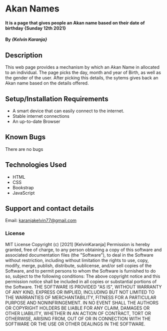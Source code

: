 # Akan Names
#### It is a page that gives people an Akan name based on their date of birthday {Sunday 12th 2021}
#### By *{Kelvin Karanja}*
## Description
This web page provides a mechanism by which an Akan Name in allocated to an individual. The page picks the day, month and year of Birth, as well as the gender of the user. After picking this details, the sytems gives back an Akan name based on the details offered. 
## Setup/Installation Requirements
* A smart device that can easily connect to the internet.
* Stable internet connections
* An up-to-date Browser
## Known Bugs
There are no bugs 
## Technologies Used
* HTML
* CSS
* Bookstrap
* JavaScript
## Support and contact details
Email: karanjakelvin77@gmail.com

### License
MIT License Copyright (c) [2021] [KelvinKaranja] Permission is hereby granted, free of charge, to any person obtaining a copy of this software and associated documentation files (the "Software"), to deal in the Software without restriction, including without limitation the rights to use, copy, modify, merge, publish, distribute, sublicense, and/or sell copies of the Software, and to permit persons to whom the Software is furnished to do so, subject to the following conditions: The above copyright notice and this permission notice shall be included in all copies or substantial portions of the Software. THE SOFTWARE IS PROVIDED "AS IS", WITHOUT WARRANTY OF ANY KIND, EXPRESS OR IMPLIED, INCLUDING BUT NOT LIMITED TO THE WARRANTIES OF MERCHANTABILITY, FITNESS FOR A PARTICULAR PURPOSE AND NONINFRINGEMENT. IN NO EVENT SHALL THE AUTHORS OR COPYRIGHT HOLDERS BE LIABLE FOR ANY CLAIM, DAMAGES OR OTHER LIABILITY, WHETHER IN AN ACTION OF CONTRACT, TORT OR OTHERWISE, ARISING FROM, OUT OF OR IN CONNECTION WITH THE SOFTWARE OR THE USE OR OTHER DEALINGS IN THE SOFTWARE.